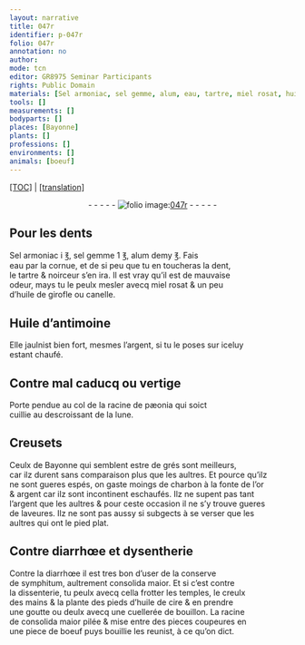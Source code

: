 ```yaml
---
layout: narrative
title: 047r
identifier: p-047r
folio: 047r
annotation: no
author:
mode: tcn
editor: GR8975 Seminar Participants
rights: Public Domain
materials: [Sel armoniac, sel gemme, alum, eau, tartre, miel rosat, huile de girofle, canelle, Huile d’antimoine, argent, pæonia, grés, charbon, or, laveures, symphitum, consolida maior, huile de cire, bouillon, boeuf]
tools: []
measurements: []
bodyparts: []
places: [Bayonne]
plants: []
professions: []
environments: []
animals: [boeuf]
---
```


<p><a href="{{ site.baseurl }}/normalized/">[TOC]</a> | <a href="{{ site.baseurl }}/texts/p-047r_tl/" target="_blank">[translation]</a></p><div class="folio" align="center">- - - - - <a href="http://gallica.bnf.fr/ark:/12148/btv1b10500001g/f99.image" target="_blank"><img src="https://cu-mkp.github.io/2017-workshop-edition/assets/photo-icon.png" alt="folio image: " style="display:inline-block; margin-bottom:-3px;"/>047r</a> - - - - - </div>  
  

## Pour les dents

 
<span class="m">Sel armoniac</span> i ℥, <span class="m">sel gemme</span> 1 ℥, <span class="m">alum</span> demy ℥. Fais<br/> <span class="m">eau</span> par la cornue, et de si peu que tu en toucheras la dent,<br/> le <span class="m">tartre</span> & noirceur s’en ira. Il est vray qu’il est de mauvaise<br/> odeur, mays tu le peulx mesler avecq <span class="m">miel rosat</span> & un peu<br/> d’<span class="m">huile de girofle</span> ou <span class="m">canelle</span>. 
 
 
  

## <span class="m">Huile d’antimoine</span>

 
Elle jaulnist bien fort, mesmes l’<span class="m">argent</span>, si tu le poses sur iceluy<br/> estant chaufé. 
 
 
  

## Contre mal caducq ou vertige

 
Porte pendue au col de la racine de <span class="m">pæonia</span> qui soict<br/> cuillie au descroissant de la lune. 
 
 
  

## Creusets

 
Ceulx de <span class="pl">Bayonne</span> qui semblent estre de <span class="m">grés</span> sont meilleurs,<br/> car ilz durent sans comparaison plus que les aultres. Et pource qu’ilz<br/> ne sont gueres espés, on gaste moings de <span class="m">charbon</span> à la fonte de l’<span class="m">or</span><br/> & <span class="m">argent</span> car ilz sont incontinent eschaufés. Ilz ne supent pas tant<br/> l’<span class="m">argent</span> que les aultres & pour ceste occasion il ne s’y trouve gueres<br/> de <span class="m">laveures</span>. Ilz ne sont pas aussy si subgects à se verser que les<br/> aultres qui ont le pied plat. 
 
 
  

## Contre diarrhœe et dysentherie

 
Contre la diarrhœe il est tres bon d’user de la conserve<br/> de <span class="m">symphitum</span>, aultrem<span class="exp">ent</span> <span class="m">consolida maior</span>. Et si c’est contre<br/> la dissenterie, tu peulx avecq cella frotter les temples, le creulx<br/> des mains & la plante des pieds d’<span class="m">huile de cire</span> & en prendre<br/> une goutte ou deulx avecq une cuellerée de <span class="m">bouillon</span>. La racine<br/> de <span class="m">consolida maior</span> pilée & mise entre des <span class="del">pieces</span> coupeures en<br/> une piece de <span class="m"><span class="al">boeuf</span></span> puys bouillie les reunist, à ce qu’on dict. 
 
